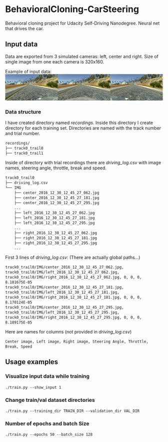 # BehavioralCloning-CarSteering
Behavioral cloning project for Udacity Self-Driving Nanodegree. Neural net that drives the car.


## Input data

Data are exported from 3 simulated cameras: left, center and right. Size of single image from one each camera is 320x160.

Example of input data:
![Input data](images/input_data.png)

### Data structure

I have created directory named *recordings*. Inside this directory I create directory for each training set. Directories are named with the track number and trial number.
```
recordings/
├── track0_trail0
├── track0_trail1
```
Inside of directory with trial recordings there are *driving_log.csv* with image names, steering angle, throttle, break and speed.
```
track0_trail0
├── driving_log.csv
└── IMG
    ├── center_2016_12_30_12_45_27_062.jpg
    ├── center_2016_12_30_12_45_27_181.jpg
    ├── center_2016_12_30_12_45_27_295.jpg
    ...
    ├── left_2016_12_30_12_45_27_062.jpg
    ├── left_2016_12_30_12_45_27_181.jpg
    ├── left_2016_12_30_12_45_27_295.jpg
    ...
    ├── right_2016_12_30_12_45_27_062.jpg
    ├── right_2016_12_30_12_45_27_181.jpg
    ├── right_2016_12_30_12_45_27_295.jpg
    ...
```
First 3 lines of *driving_log.csv*: (There are actually global paths...)
```
track0_trail0/IMG/center_2016_12_30_12_45_27_062.jpg, track0_trail0/IMG/left_2016_12_30_12_45_27_062.jpg, track0_trail0/IMG/right_2016_12_30_12_45_27_062.jpg, 0, 0, 0, 8.181675E-05
track0_trail0/IMG/center_2016_12_30_12_45_27_181.jpg, track0_trail0/IMG/left_2016_12_30_12_45_27_181.jpg, track0_trail0/IMG/right_2016_12_30_12_45_27_181.jpg, 0, 0, 0, 8.170124E-05
track0_trail0/IMG/center_2016_12_30_12_45_27_295.jpg, track0_trail0/IMG/left_2016_12_30_12_45_27_295.jpg, track0_trail0/IMG/right_2016_12_30_12_45_27_295.jpg, 0, 0, 0, 8.189175E-05
```
Here are names for columns (not provided in *driving_log.csv*)
```
Center image, Left image, Right image, Steering Angle, Throttle, Break, Speed
```

## Usage examples

### Visualize input data while training

```
./train.py --show_input 1
```

### Change train/val dataset directories

```
./train.py --training_dir TRAIN_DIR --validation_dir VAL_DIR
```

### Number of epochs and batch Size
```
./train.py --epochs 50 --batch_size 128
```

